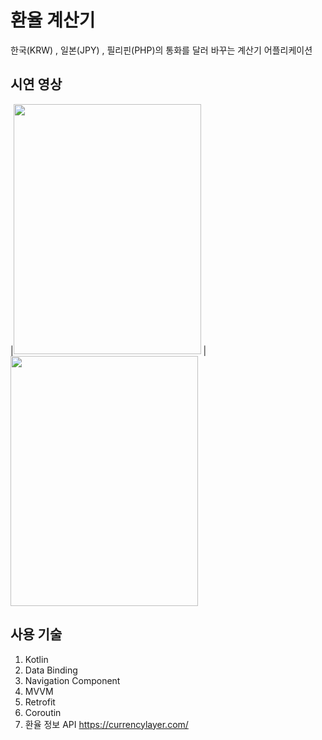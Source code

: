 

# 환율 계산기 <br>
한국(KRW) , 일본(JPY) , 필리핀(PHP)의 통화를 달러 바꾸는 계산기 어플리케이션<br>
## 시연 영상<br>

|<Img src="https://user-images.githubusercontent.com/59818827/205683486-f4ebc94e-1bbc-4d14-a043-49b6f0756edd.gif" width="300" height="400"> 
|<Img src="https://user-images.githubusercontent.com/59818827/205683641-6cfab7e3-f984-4489-be80-2c87b9fe96da.gif" width="300" height="400"> 

 ## 사용 기술<br>

1. Kotlin<br>
2. Data Binding<br>
3. Navigation Component<br>
4. MVVM<br>
5. Retrofit<br>
6. Coroutin<br>
7. 환율 정보 API  https://currencylayer.com/ 
